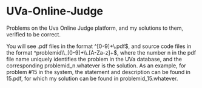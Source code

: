 # UVa-Online-Judge
Problems on the Uva Online Judge platform, and my solutions to them, verified to be correct.

You will see .pdf files in the format ^[0-9]+\\.pdf$, and source code files in the format ^problemid\\_[0-9]+\\.[A-Za-z]+$, where the number n in the pdf file name uniquely identifies the problem in the UVa database, and the corresponding problemid_n.whatever is the solution. As an example, for problem #15 in the system, the statement and description can be found in 15.pdf, for which my solution can be found in problemid_15.whatever.
